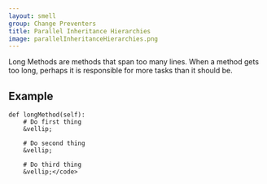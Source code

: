 ```yaml
---
layout: smell
group: Change Preventers
title: Parallel Inheritance Hierarchies
image: parallelInheritanceHierarchies.png
---
```

Long Methods are methods that span too many lines. When a method gets too long, perhaps it is responsible for more tasks than it should be.
## Example
    def longMethod(self):
        # Do first thing
        &vellip;
        
        # Do second thing
        &vellip;
        
        # Do third thing
        &vellip;</code>